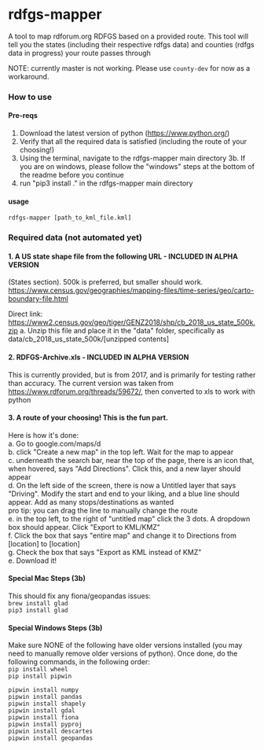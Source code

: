 # rdfgs-mapper
A tool to map rdforum.org RDFGS based on a provided route. This tool will tell you the states (including their respective rdfgs data) and counties (rdfgs data in progress) your route passes through

NOTE: currently master is not working. Please use `county-dev` for now as a workaround.

### How to use
#### Pre-reqs
1. Download the latest version of python (https://www.python.org/)
2. Verify that all the required data is satisfied (including the route of your choosing!)
3. Using the terminal, navigate to the rdfgs-mapper main directory
3b. If you are on windows, please follow the "windows" steps at the bottom of the readme before you continue
4. run "pip3 install ." in the rdfgs-mapper main directory

#### usage
`rdfgs-mapper [path_to_kml_file.kml]`

### Required data (not automated yet)
#### 1. A US state shape file from the following URL  - INCLUDED IN ALPHA VERSION
(States section). 500k is preferred, but smaller should work. 
https://www.census.gov/geographies/mapping-files/time-series/geo/carto-boundary-file.html

Direct link: https://www2.census.gov/geo/tiger/GENZ2018/shp/cb_2018_us_state_500k.zip
a. Unzip this file and place it in the "data" folder, specifically as data/cb_2018_us_state_500k/[unzipped contents]

#### 2. RDFGS-Archive.xls - INCLUDED IN ALPHA VERSION
This is currently provided, but is from 2017, and is primarily for testing rather than accuracy. The current version was taken from https://www.rdforum.org/threads/59672/, then converted to xls to work with python

#### 3. A route of your choosing! This is the fun part.
Here is how it's done:\
a. Go to google.com/maps/d \
b. click "Create a new map" in the top left. Wait for the map to appear\
c. underneath the search bar, near the top of the page, there is an icon that, when hovered, says "Add Directions". Click this, and a new layer should appear\
d. On the left side of the screen, there is now a Untitled layer that says "Driving". Modify the start and end to your liking, and a blue line should appear. Add as many stops/destinations as wanted\
    pro tip: you can drag the line to manually change the route\
e. in the top left, to the right of "untitled map" click the 3 dots. A dropdown box should appear. Click "Export to KML/KMZ"\
f. Click the box that says "entire map" and change it to Directions from [location] to [location]\
g. Check the box that says "Export as KML instead of KMZ"\
e. Download it!

#### Special Mac Steps (3b)
This should fix any fiona/geopandas issues:\
`brew install glad`\
`pip3 install glad`


#### Special Windows Steps (3b)
Make sure NONE of the following have older versions installed (you may need to manually remove older versions of python). Once done, do the following commands, in the following order:\
`pip install wheel`\
`pip install pipwin`

`pipwin install numpy`\
`pipwin install pandas`\
`pipwin install shapely`\
`pipwin install gdal`\
`pipwin install fiona`\
`pipwin install pyproj`\
`pipwin install descartes`\
`pipwin install geopandas`
